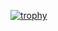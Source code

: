 [![trophy](https://github-profile-trophy.vercel.app/?username=yuta-tokuda)](https://github.com/ryo-ma/github-profile-trophy)
